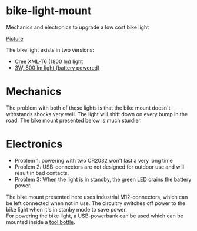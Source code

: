 # bike-light-mount
Mechanics and electronics to upgrade a low cost bike light

[Picture](https://drive.google.com/open?id=0B5_mAlpV8IjvaUxYX0pKT2tOTkk)

The bike light exists in two versions:
* [Cree XML-T6 (1800 lm) light](https://www.aliexpress.com/item/1800-Lumen-Super-Bright-XML-T6-LED-Bike-Light-Headlamp-IP65-Waterproof-3-Mode-LED-Bicycle/32698975455.html)
* [3W, 800 lm light (battery powered)](https://www.aliexpress.com/item/Waterproof-800LM-3W-Outdoor-Sport-Bike-Bicycle-Light-Headlight-Headlamp-High-Quality-New/32573540736.html)

# Mechanics
The problem with both of these lights is that the bike mount doesn't withstands shocks very well.  The light will shift down on every bump in the road.  The bike mount presented below is much sturdier.

# Electronics
* Problem 1: powering with two CR2032 won't last a very long time
* Problem 2: USB-connectors are not designed for outdoor use and will result in bad contacts.
* Problem 3: When the light is in standby, the green LED drains the battery power. 

The bike mount presented here uses industrial M12-connectors, which can be left connected when not in use.  The circuitry switches off power to the bike light when it's in stanby mode to save power.  
For powering the bike light, a USB-powerbank can be used which can be mounted inside a [tool bottle](http://nl.decathlon.be/gereedschapsbus-500-ml-zwart-id_8123841.html).
